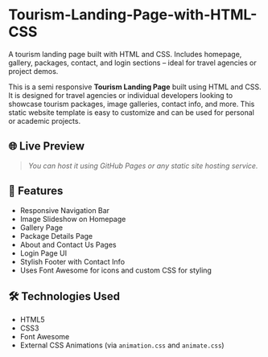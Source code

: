 # Tourism-Landing-Page-with-HTML-CSS
A tourism landing page built with HTML and CSS. Includes homepage, gallery, packages, contact, and login sections – ideal for travel agencies or project demos.

This is a semi responsive **Tourism Landing Page** built using HTML and CSS. It is designed for travel agencies or individual developers looking to showcase tourism packages, image galleries, contact info, and more. This static website template is easy to customize and can be used for personal or academic projects.

## 🌐 Live Preview

> _You can host it using GitHub Pages or any static site hosting service._

## 📸 Features

- Responsive Navigation Bar
- Image Slideshow on Homepage
- Gallery Page
- Package Details Page
- About and Contact Us Pages
- Login Page UI
- Stylish Footer with Contact Info
- Uses Font Awesome for icons and custom CSS for styling

## 🛠️ Technologies Used

- HTML5
- CSS3
- Font Awesome
- External CSS Animations (via `animation.css` and `animate.css`)

